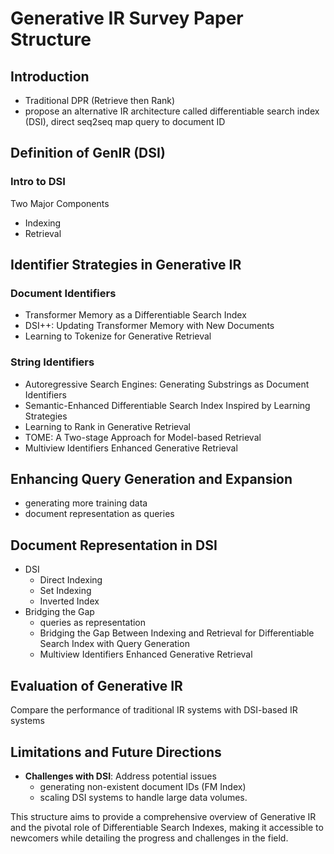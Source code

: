 # Generative IR Survey Paper Structure

## Introduction
- Traditional DPR (Retrieve then Rank)
- propose an alternative IR architecture called differentiable search index (DSI), direct seq2seq map query to document ID
## Definition of GenIR (DSI)
### Intro to DSI
Two Major Components
- Indexing
- Retrieval
  
## Identifier Strategies in Generative IR
### Document Identifiers

- Transformer Memory as a Differentiable Search Index
- DSI++: Updating Transformer Memory with New Documents
- Learning to Tokenize for Generative Retrieval

### String Identifiers

- Autoregressive Search Engines: Generating Substrings as Document Identifiers
- Semantic-Enhanced Differentiable Search Index Inspired by Learning Strategies
- Learning to Rank in Generative Retrieval
- TOME: A Two-stage Approach for Model-based Retrieval
- Multiview Identifiers Enhanced Generative Retrieval

## Enhancing Query Generation and Expansion
- generating more training data
- document representation as queries

## Document Representation in DSI
- DSI
    - Direct Indexing
    - Set Indexing
    - Inverted Index
- Bridging the Gap
    - queries as representation
    - Bridging the Gap Between Indexing and Retrieval for Differentiable Search Index with Query Generation
    - Multiview Identifiers Enhanced Generative Retrieval

## Evaluation of Generative IR
Compare the performance of traditional IR systems with DSI-based IR systems

## Limitations and Future Directions
- **Challenges with DSI**: Address potential issues
  - generating non-existent document IDs (FM Index)
  - scaling DSI systems to handle large data volumes.

This structure aims to provide a comprehensive overview of Generative IR and the pivotal role of Differentiable Search Indexes, making it accessible to newcomers while detailing the progress and challenges in the field.
